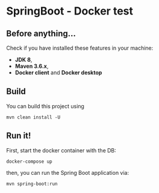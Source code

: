 # SpringBoot - Docker test

## Before anything...
Check if you have installed these features in your machine:

* **JDK 8**,
* **Maven 3.6.x**,
* **Docker client** and **Docker desktop**

## Build 
You can build this project using

```mvn clean install -U```

## Run it!
First, start the docker container with the DB:

```docker-compose up```

then, you can run the Spring Boot application via:

```mvn spring-boot:run```
